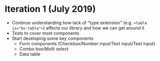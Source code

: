 # Iteration 1 (July 2019)

- Continue understanding how lack of "type extension" (e.g. `<table is="bx-table">`) affects our library and how we can get around it
- Tests to cover most components
- Start developing some key components
  - Form components (Checkbox/Number input/Text input/Text input)
  - Combo box/Multi select
  - Data table
